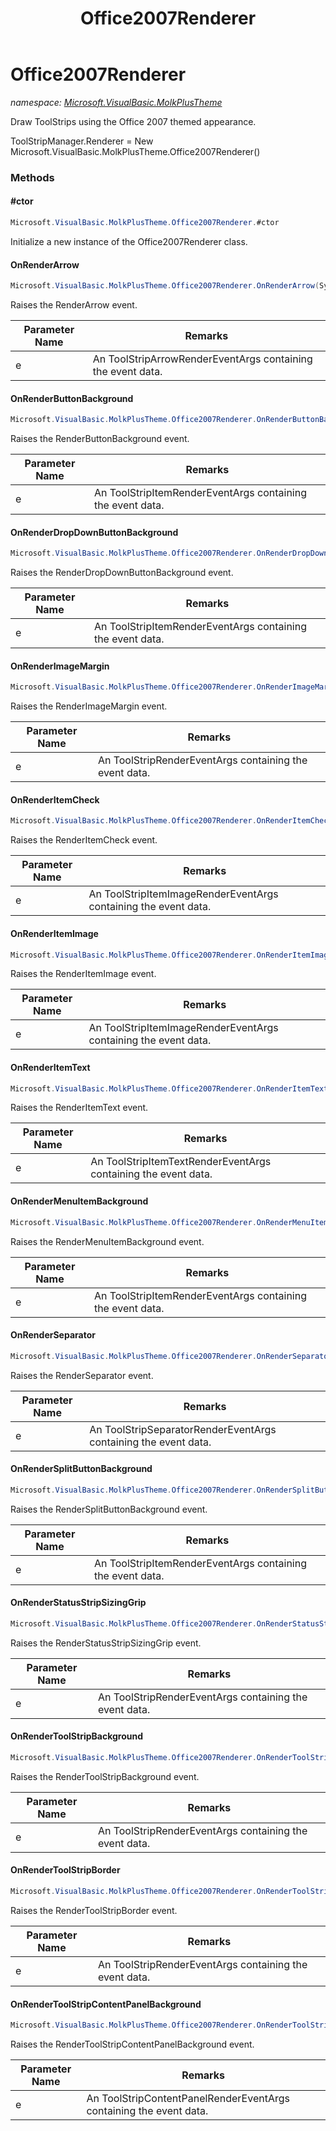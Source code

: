 ﻿---
title: Office2007Renderer
---

# Office2007Renderer
_namespace: [Microsoft.VisualBasic.MolkPlusTheme](N-Microsoft.VisualBasic.MolkPlusTheme.html)_

Draw ToolStrips using the Office 2007 themed appearance.
 
 ToolStripManager.Renderer = New Microsoft.VisualBasic.MolkPlusTheme.Office2007Renderer()

### Methods

#### #ctor
```csharp
Microsoft.VisualBasic.MolkPlusTheme.Office2007Renderer.#ctor
```
Initialize a new instance of the Office2007Renderer class.

#### OnRenderArrow
```csharp
Microsoft.VisualBasic.MolkPlusTheme.Office2007Renderer.OnRenderArrow(System.Windows.Forms.ToolStripArrowRenderEventArgs)
```
Raises the RenderArrow event.

|Parameter Name|Remarks|
|--------------|-------|
|e|An ToolStripArrowRenderEventArgs containing the event data.|


#### OnRenderButtonBackground
```csharp
Microsoft.VisualBasic.MolkPlusTheme.Office2007Renderer.OnRenderButtonBackground(System.Windows.Forms.ToolStripItemRenderEventArgs)
```
Raises the RenderButtonBackground event.

|Parameter Name|Remarks|
|--------------|-------|
|e|An ToolStripItemRenderEventArgs containing the event data.|


#### OnRenderDropDownButtonBackground
```csharp
Microsoft.VisualBasic.MolkPlusTheme.Office2007Renderer.OnRenderDropDownButtonBackground(System.Windows.Forms.ToolStripItemRenderEventArgs)
```
Raises the RenderDropDownButtonBackground event.

|Parameter Name|Remarks|
|--------------|-------|
|e|An ToolStripItemRenderEventArgs containing the event data.|


#### OnRenderImageMargin
```csharp
Microsoft.VisualBasic.MolkPlusTheme.Office2007Renderer.OnRenderImageMargin(System.Windows.Forms.ToolStripRenderEventArgs)
```
Raises the RenderImageMargin event.

|Parameter Name|Remarks|
|--------------|-------|
|e|An ToolStripRenderEventArgs containing the event data.|


#### OnRenderItemCheck
```csharp
Microsoft.VisualBasic.MolkPlusTheme.Office2007Renderer.OnRenderItemCheck(System.Windows.Forms.ToolStripItemImageRenderEventArgs)
```
Raises the RenderItemCheck event.

|Parameter Name|Remarks|
|--------------|-------|
|e|An ToolStripItemImageRenderEventArgs containing the event data.|


#### OnRenderItemImage
```csharp
Microsoft.VisualBasic.MolkPlusTheme.Office2007Renderer.OnRenderItemImage(System.Windows.Forms.ToolStripItemImageRenderEventArgs)
```
Raises the RenderItemImage event.

|Parameter Name|Remarks|
|--------------|-------|
|e|An ToolStripItemImageRenderEventArgs containing the event data.|


#### OnRenderItemText
```csharp
Microsoft.VisualBasic.MolkPlusTheme.Office2007Renderer.OnRenderItemText(System.Windows.Forms.ToolStripItemTextRenderEventArgs)
```
Raises the RenderItemText event.

|Parameter Name|Remarks|
|--------------|-------|
|e|An ToolStripItemTextRenderEventArgs containing the event data.|


#### OnRenderMenuItemBackground
```csharp
Microsoft.VisualBasic.MolkPlusTheme.Office2007Renderer.OnRenderMenuItemBackground(System.Windows.Forms.ToolStripItemRenderEventArgs)
```
Raises the RenderMenuItemBackground event.

|Parameter Name|Remarks|
|--------------|-------|
|e|An ToolStripItemRenderEventArgs containing the event data.|


#### OnRenderSeparator
```csharp
Microsoft.VisualBasic.MolkPlusTheme.Office2007Renderer.OnRenderSeparator(System.Windows.Forms.ToolStripSeparatorRenderEventArgs)
```
Raises the RenderSeparator event.

|Parameter Name|Remarks|
|--------------|-------|
|e|An ToolStripSeparatorRenderEventArgs containing the event data.|


#### OnRenderSplitButtonBackground
```csharp
Microsoft.VisualBasic.MolkPlusTheme.Office2007Renderer.OnRenderSplitButtonBackground(System.Windows.Forms.ToolStripItemRenderEventArgs)
```
Raises the RenderSplitButtonBackground event.

|Parameter Name|Remarks|
|--------------|-------|
|e|An ToolStripItemRenderEventArgs containing the event data.|


#### OnRenderStatusStripSizingGrip
```csharp
Microsoft.VisualBasic.MolkPlusTheme.Office2007Renderer.OnRenderStatusStripSizingGrip(System.Windows.Forms.ToolStripRenderEventArgs)
```
Raises the RenderStatusStripSizingGrip event.

|Parameter Name|Remarks|
|--------------|-------|
|e|An ToolStripRenderEventArgs containing the event data.|


#### OnRenderToolStripBackground
```csharp
Microsoft.VisualBasic.MolkPlusTheme.Office2007Renderer.OnRenderToolStripBackground(System.Windows.Forms.ToolStripRenderEventArgs)
```
Raises the RenderToolStripBackground event.

|Parameter Name|Remarks|
|--------------|-------|
|e|An ToolStripRenderEventArgs containing the event data.|


#### OnRenderToolStripBorder
```csharp
Microsoft.VisualBasic.MolkPlusTheme.Office2007Renderer.OnRenderToolStripBorder(System.Windows.Forms.ToolStripRenderEventArgs)
```
Raises the RenderToolStripBorder event.

|Parameter Name|Remarks|
|--------------|-------|
|e|An ToolStripRenderEventArgs containing the event data.|


#### OnRenderToolStripContentPanelBackground
```csharp
Microsoft.VisualBasic.MolkPlusTheme.Office2007Renderer.OnRenderToolStripContentPanelBackground(System.Windows.Forms.ToolStripContentPanelRenderEventArgs)
```
Raises the RenderToolStripContentPanelBackground event.

|Parameter Name|Remarks|
|--------------|-------|
|e|An ToolStripContentPanelRenderEventArgs containing the event data.|





